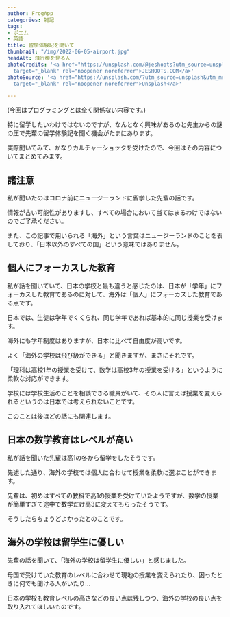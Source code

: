 ```yaml
---
author: FrogApp
categories: 雑記
tags:
- ポエム
- 英語
title: 留学体験記を聞いて
thumbnail: "/img/2022-06-05-airport.jpg"
headAlt: 飛行機を見る人
photoCredits: '<a href="https://unsplash.com/@jeshoots?utm_source=unsplash&utm_medium=referral&utm_content=creditCopyText"
  target="_blank" rel="noopener noreferrer">JESHOOTS.COM</a>'
photoSource: '<a href="https://unsplash.com/?utm_source=unsplash&utm_medium=referral&utm_content=creditCopyText"
  target="_blank" rel="noopener noreferrer">Unsplash</a>'

---
```

(今回はプログラミングとは全く関係ない内容です。)

特に留学したいわけではないのですが、なんとなく興味があるのと先生からの謎の圧で先輩の留学体験記を聞く機会がたまにあります。

実際聞いてみて、かなりカルチャーショックを受けたので、今回はその内容についてまとめてみます。

## 諸注意

私が聞いたのはコロナ前にニュージーランドに留学した先輩の話です。

情報が古い可能性がありますし、すべての場合において当てはまるわけではないのでご了承ください。

また、この記事で用いられる「海外」という言葉はニュージーランドのことを表しており、「日本以外のすべての国」という意味ではありません。

## 個人にフォーカスした教育

私が話を聞いていて、日本の学校と最も違うと感じたのは、日本が「学年」にフォーカスした教育であるのに対して、海外は「個人」にフォーカスした教育である点です。

日本では、生徒は学年でくくられ、同じ学年であれば基本的に同じ授業を受けます。

海外にも学年制度はありますが、日本に比べて自由度が高いです。

よく「海外の学校は飛び級ができる」と聞きますが、まさにそれです。

「理科は高校1年の授業を受けて、数学は高校3年の授業を受ける」というように柔軟な対応ができます。

学校には学校生活のことを相談できる職員がいて、その人に言えば授業を変えられるというのは日本では考えられないことです。

このことは後ほどの話にも関連します。

## 日本の数学教育はレベルが高い

私が話を聞いた先輩は高1の冬から留学をしたそうです。

先述した通り、海外の学校では個人に合わせて授業を柔軟に選ぶことができます。

先輩は、初めはすべての教科で高1の授業を受けていたようですが、数学の授業が簡単すぎて途中で数学だけ高3に変えてもらったそうです。

そうしたらちょうどよかったとのことです。

## 海外の学校は留学生に優しい

先輩の話を聞いて、「海外の学校は留学生に優しい」と感じました。

母国で受けていた教育のレベルに合わせて現地の授業を変えられたり、困ったときに何でも聞ける人がいたり…

日本の学校も教育レベルの高さなどの良い点は残しつつ、海外の学校の良い点を取り入れてほしいものです。